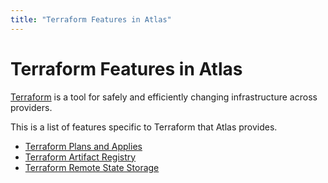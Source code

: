 ```yaml
---
title: "Terraform Features in Atlas"
---
```


# Terraform Features in Atlas

[Terraform](https://terraform.io) is a tool for safely and
efficiently changing infrastructure across providers.

This is a list of features specific to Terraform that Atlas provides.

- [Terraform Plans and Applies](/help/terraform/runs)
- [Terraform Artifact Registry](/help/terraform/artifacts)
- [Terraform Remote State Storage](/help/terraform/state)
